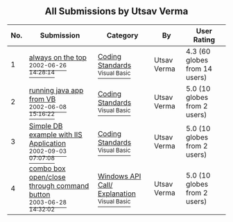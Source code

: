﻿<div align="center">

## All Submissions by Utsav Verma

</div>

No.  | Submission | Category | By   | User Rating
---- | ---------- | -------- | ---- | -----------
1 | [always on the top<br /><sup>2002-06-26 14:28:14</sup>](https://github.com/Planet-Source-Code/utsav-verma-always-on-the-top__1-38475) | [Coding Standards<br /><sup>Visual Basic</sup>](../ByCategory/coding-standards__1-43.md) | Utsav Verma | 4.3 (60 globes from 14 users)
2 | [running java app from VB<br /><sup>2002-06-08 15:16:22</sup>](https://github.com/Planet-Source-Code/utsav-verma-running-java-app-from-vb__1-38478) | [Coding Standards<br /><sup>Visual Basic</sup>](../ByCategory/coding-standards__1-43.md) | Utsav Verma | 5.0 (10 globes from 2 users)
3 | [Simple DB example with IIS Application<br /><sup>2002-09-03 07:07:08</sup>](https://github.com/Planet-Source-Code/utsav-verma-simple-db-example-with-iis-application__1-38628) | [Coding Standards<br /><sup>Visual Basic</sup>](../ByCategory/coding-standards__1-43.md) | Utsav Verma | 5.0 (10 globes from 2 users)
4 | [combo box open/close through command button<br /><sup>2003-06-28 14:32:02</sup>](https://github.com/Planet-Source-Code/utsav-verma-combo-box-open-close-through-command-button__1-46490) | [Windows API Call/ Explanation<br /><sup>Visual Basic</sup>](../ByCategory/windows-api-call-explanation__1-39.md) | Utsav Verma | 5.0 (10 globes from 2 users)
